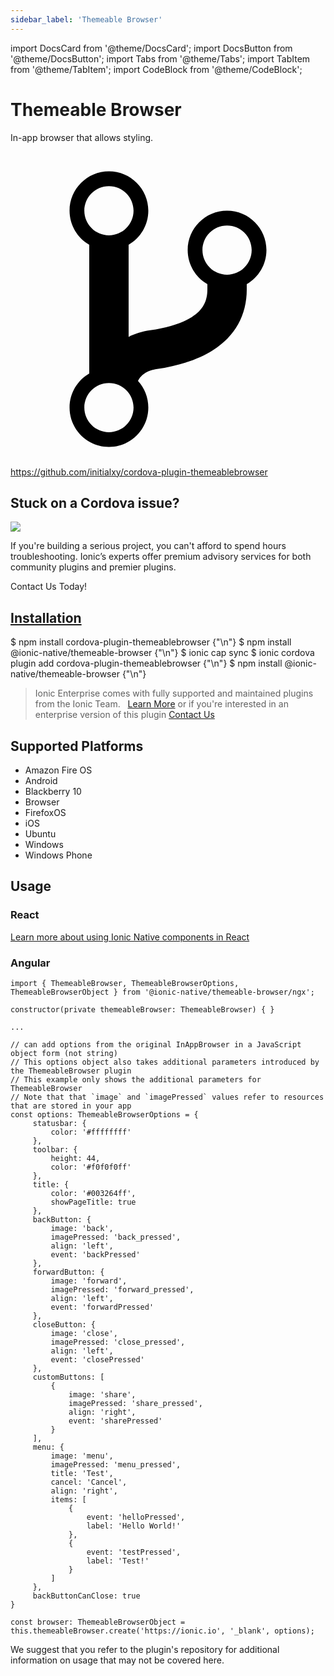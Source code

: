 ```yaml
---
sidebar_label: 'Themeable Browser'
---
```


import DocsCard from '@theme/DocsCard';
import DocsButton from '@theme/DocsButton';
import Tabs from '@theme/Tabs';
import TabItem from '@theme/TabItem';
import CodeBlock from '@theme/CodeBlock';

# Themeable Browser

In-app browser that allows styling.

<p><a href="https://github.com/initialxy/cordova-plugin-themeablebrowser" target="_blank" rel="noopener" className="git-link">
  <svg viewBox="0 0 512 512"><path d="M416 160c0-35.3-28.7-64-64-64s-64 28.7-64 64c0 23.7 12.9 44.3 32 55.4v8.6c0 19.9-7.8 33.7-25.3 44.9-15.4 9.8-38.1 17.1-67.5 21.5-14 2.1-25.7 6-35.2 10.7V151.4c19.1-11.1 32-31.7 32-55.4 0-35.3-28.7-64-64-64S96 60.7 96 96c0 23.7 12.9 44.3 32 55.4v209.2c-19.1 11.1-32 31.7-32 55.4 0 35.3 28.7 64 64 64s64-28.7 64-64c0-16.6-6.3-31.7-16.7-43.1 1.9-4.9 9.7-16.3 29.4-19.3 38.8-5.8 68.9-15.9 92.3-30.8 36-22.8 55-57 55-98.8v-8.6c19.1-11.1 32-31.7 32-55.4zM160 56c22.1 0 40 17.9 40 40s-17.9 40-40 40-40-17.9-40-40 17.9-40 40-40zm0 400c-22.1 0-40-17.9-40-40s17.9-40 40-40 40 17.9 40 40-17.9 40-40 40zm192-256c-22.1 0-40-17.9-40-40s17.9-40 40-40 40 17.9 40 40-17.9 40-40 40z"></path></svg> https://github.com/initialxy/cordova-plugin-themeablebrowser
</a></p>

<h2>Stuck on a Cordova issue?</h2>
<DocsCard className="cordova-ee-card" header="Don't waste precious time on plugin issues." href="https://ionicframework.com/sales?product_of_interest=Ionic%20Native">
  <div>
    <img src="/docs/icons/native-cordova-bot.png" class="cordova-ee-img" />
    <p>If you're building a serious project, you can't afford to spend hours troubleshooting. Ionic’s experts offer premium advisory services for both community plugins and premier plugins.</p>
    <DocsButton className="native-ee-detail">Contact Us Today!</DocsButton>
  </div>
</DocsCard>

<h2 id="installation">
  <a href="#installation">Installation</a>
</h2>
<Tabs groupId="runtime" defaultValue="Capacitor" values={[
  {value: 'Capacitor', label: 'Capacitor'},
  {value: 'Cordova', label: 'Cordova'},
  {value: 'Enterprise', label: 'Enterprise'},
]}>
  <TabItem value="Capacitor">
    <CodeBlock className="language-shell">
      $ npm install cordova-plugin-themeablebrowser {"\n"}
      $ npm install @ionic-native/themeable-browser {"\n"}
      $ ionic cap sync
    </CodeBlock>
  </TabItem>
  <TabItem value="Cordova">
    <CodeBlock className="language-shell">
      $ ionic cordova plugin add cordova-plugin-themeablebrowser {"\n"}
      $ npm install @ionic-native/themeable-browser {"\n"}
    </CodeBlock>
  </TabItem>
  <TabItem value="Enterprise">
    <blockquote>Ionic Enterprise comes with fully supported and maintained plugins from the Ionic Team. &nbsp;
      <a class="btn" href="https://ionic.io/docs/premier-plugins">Learn More</a> or if you're interested in an enterprise version of this plugin <a class="btn" href="https://ionicframework.com/sales?product_of_interest=Ionic%20Enterprise%20Engine">Contact Us</a></blockquote>
  </TabItem>
</Tabs>

## Supported Platforms

- Amazon Fire OS
- Android
- Blackberry 10
- Browser
- FirefoxOS
- iOS
- Ubuntu
- Windows
- Windows Phone

## Usage

### React

[Learn more about using Ionic Native components in React](../native-community.md#react)

### Angular

```tsx
import { ThemeableBrowser, ThemeableBrowserOptions, ThemeableBrowserObject } from '@ionic-native/themeable-browser/ngx';

constructor(private themeableBrowser: ThemeableBrowser) { }

...

// can add options from the original InAppBrowser in a JavaScript object form (not string)
// This options object also takes additional parameters introduced by the ThemeableBrowser plugin
// This example only shows the additional parameters for ThemeableBrowser
// Note that that `image` and `imagePressed` values refer to resources that are stored in your app
const options: ThemeableBrowserOptions = {
     statusbar: {
         color: '#ffffffff'
     },
     toolbar: {
         height: 44,
         color: '#f0f0f0ff'
     },
     title: {
         color: '#003264ff',
         showPageTitle: true
     },
     backButton: {
         image: 'back',
         imagePressed: 'back_pressed',
         align: 'left',
         event: 'backPressed'
     },
     forwardButton: {
         image: 'forward',
         imagePressed: 'forward_pressed',
         align: 'left',
         event: 'forwardPressed'
     },
     closeButton: {
         image: 'close',
         imagePressed: 'close_pressed',
         align: 'left',
         event: 'closePressed'
     },
     customButtons: [
         {
             image: 'share',
             imagePressed: 'share_pressed',
             align: 'right',
             event: 'sharePressed'
         }
     ],
     menu: {
         image: 'menu',
         imagePressed: 'menu_pressed',
         title: 'Test',
         cancel: 'Cancel',
         align: 'right',
         items: [
             {
                 event: 'helloPressed',
                 label: 'Hello World!'
             },
             {
                 event: 'testPressed',
                 label: 'Test!'
             }
         ]
     },
     backButtonCanClose: true
}

const browser: ThemeableBrowserObject = this.themeableBrowser.create('https://ionic.io', '_blank', options);

```

We suggest that you refer to the plugin's repository for additional information on usage that may not be covered here.
